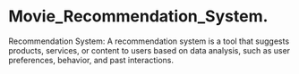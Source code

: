 # Movie_Recommendation_System.  
Recommendation System: A recommendation system is a tool that suggests products, services, or content to users based on data analysis, such as user preferences, behavior, and past interactions.

